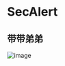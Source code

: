 # SecAlert

## 带带弟弟 
![image](https://user-images.githubusercontent.com/53334215/126903006-f3e132fd-baab-4c0f-ab31-8acf90e0daa8.png)


